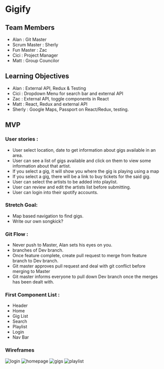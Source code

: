 # Gigify

## Team Members
* Alan : Git Master
* Scrum Master : Sherly
* Fun Master : Zac
* Cici : Project Manager
* Matt : Group Councilor

## Learning Objectives
* Alan : External API, Redux & Testing
* Cici : Dropdown Menu for search bar and external API
* Zac : External API, toggle components in React
* Matt : React, Redux and external API
* Sherly : Google Maps, Passport on React/Redux, testing.

## MVP

### User stories :

* User select location, date to get information about gigs available in an area.
* User can see a list of gigs available and click on them to view some information about that artist.
* If you select a gig, it will show you where the gig is playing using a map
* If you select a gig, there will be a link to buy tickets for the said gig.
* User can select the artists to be added into playlist.
* User can review and edit the artists list before submitting.
* User can login into their spotify accounts.


### Stretch Goal:
* Map based navigation to find gigs.
* Write our own songkick?

### Git Flow :
* Never push to Master, Alan sets his eyes on you.
* branches of Dev branch.
* Once feature complete, create pull request to merge from feature branch to Dev branch.
* Git master approves pull request and deal with git conflict before merging to Master
* Git master informs everyone to pull down Dev branch once the merges has been dealt with.

### First Component List :
* Header
* Home
* Gig List
* Search
* Playlist
* Login
* Nav Bar

### Wireframes
![login](https://raw.githubusercontent.com/Giggify/Upstage/develop/DESIGN/LOGIN.png)
![homepage](https://raw.githubusercontent.com/Giggify/Upstage/develop/DESIGN/HOMEPAGE.png)
![gigs](https://raw.githubusercontent.com/Giggify/Upstage/develop/DESIGN/GIGS.png)
![playlist](https://raw.githubusercontent.com/Giggify/Upstage/develop/DESIGN/PLAYLISTS.png)

